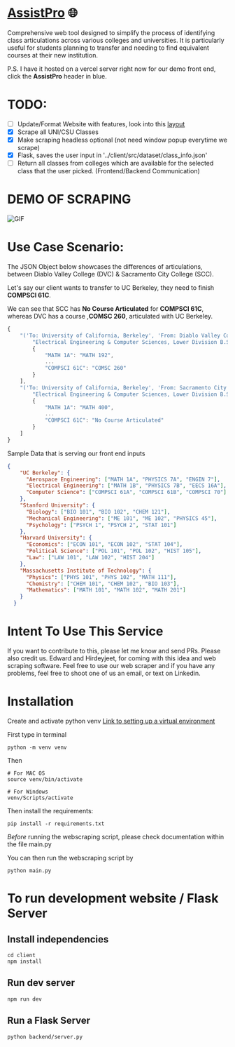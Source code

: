 # [AssistPro](https://assistpro-test.vercel.app) 🌐
Comprehensive web tool designed to simplify the process of identifying class articulations across various colleges and universities. It is particularly useful for students planning to transfer and needing to find equivalent courses at their new institution.

P.S. I have it hosted on a vercel server right now for our demo front end, click the **AssistPro** header in blue.
# TODO:
- [ ] Update/Format Website with features, look into this [layout](https://github.com/hirdey795/assistpro/blob/main/Extra_README/README_LAYOUT.md)
- [x] Scrape all UNI/CSU Classes
- [x] Make scraping headless optional (not need window popup everytime we scrape)
- [x] Flask, saves the user input in '../client/src/dataset/class_info.json'
- [ ] Return all classes from colleges which are available for the selected class that the user picked. (Frontend/Backend Communication)

# DEMO OF SCRAPING
![GIF](https://media.giphy.com/media/v1.Y2lkPTc5MGI3NjExcHRpbWw1em00MHh4OGxuYW9heHBkajg4eGxyNjZuZHB2N3Bpa2loNSZlcD12MV9pbnRlcm5hbF9naWZfYnlfaWQmY3Q9Zw/QpDKozmCN3XGi2YHBV/giphy.gif)

# Use Case Scenario:

The JSON Object below showcases the differences of articulations, between Diablo Valley College (DVC) & Sacramento City College (SCC).

Let's say our client wants to transfer to UC Berkeley, they need to finish **COMPSCI 61C**.

We can see that SCC has **No Course Articulated** for **COMPSCI 61C**, whereas DVC has a course ,**COMSC 260**, articulated with UC Berkeley.

```js
{
    "('To: University of California, Berkeley', 'From: Diablo Valley College')": [
        "Electrical Engineering & Computer Sciences, Lower Division B.S.",
        {
            "MATH 1A": "MATH 192",
            ...
            "COMPSCI 61C": "COMSC 260"
        }
    ],
    "('To: University of California, Berkeley', 'From: Sacramento City College')": [
        "Electrical Engineering & Computer Sciences, Lower Division B.S.",
        {
            "MATH 1A": "MATH 400",
            ...
            "COMPSCI 61C": "No Course Articulated"
        }
    ]
}
```
Sample Data that is serving our front end inputs
```json
{
    "UC Berkeley": {
      "Aerospace Engineering": ["MATH 1A", "PHYSICS 7A", "ENGIN 7"],
      "Electrical Engineering": ["MATH 1B", "PHYSICS 7B", "EECS 16A"],
      "Computer Science": ["COMPSCI 61A", "COMPSCI 61B", "COMPSCI 70"]
    },
    "Stanford University": {
      "Biology": ["BIO 101", "BIO 102", "CHEM 121"],
      "Mechanical Engineering": ["ME 101", "ME 102", "PHYSICS 45"],
      "Psychology": ["PSYCH 1", "PSYCH 2", "STAT 101"]
    },
    "Harvard University": {
      "Economics": ["ECON 101", "ECON 102", "STAT 104"],
      "Political Science": ["POL 101", "POL 102", "HIST 105"],
      "Law": ["LAW 101", "LAW 102", "HIST 204"]
    },
    "Massachusetts Institute of Technology": {
      "Physics": ["PHYS 101", "PHYS 102", "MATH 111"],
      "Chemistry": ["CHEM 101", "CHEM 102", "BIO 103"],
      "Mathematics": ["MATH 101", "MATH 102", "MATH 201"]
    }
  }
```

# Intent To Use This Service
If you want to contribute to this, please let me know and send PRs. Please also credit us. Edward and Hirdeyjeet, for coming with this idea and web scraping software. Feel free to use our web scraper and if you have any problems, feel free to shoot one of us an email, or text on Linkedin.

# Installation

Create and activate python venv [Link to setting up a virtual environment](https://python.land/virtual-environments/virtualenv)


First type in terminal

```
python -m venv venv
```

Then
```
# For MAC OS
source venv/bin/activate

# For Windows
venv/Scripts/activate
```

Then install the requirements:
```
pip install -r requirements.txt
```

_Before_ running the webscraping script, please check documentation within the file main.py

You can then run the webscraping script by 
```
python main.py
```

# To run development website / Flask Server

## Install independencies

```
cd client
npm install
```

## Run dev server

```
npm run dev
```

## Run a **Flask** Server
```
python backend/server.py
```
